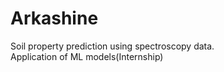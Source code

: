 # Arkashine
Soil property prediction using spectroscopy data.<br>
Application of ML models(Internship)
